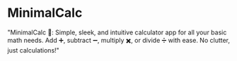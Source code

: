 # MinimalCalc
"MinimalCalc 🧮: Simple, sleek, and intuitive calculator app for all your basic math needs. Add ➕, subtract ➖, multiply ✖️, or divide ➗ with ease. No clutter, just calculations!"
